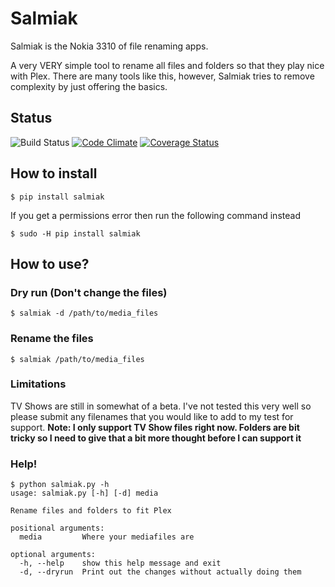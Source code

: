 # Salmiak
Salmiak is the Nokia 3310 of file renaming apps.

A very VERY simple tool to rename all files and folders so that they play nice with Plex. There are many tools like this, however, Salmiak tries to remove complexity by just offering the basics.

## Status
![Build Status](https://travis-ci.org/arkalon76/salmiak.svg?branch=master)
[![Code Climate](https://codeclimate.com/github/arkalon76/salmiak/badges/gpa.svg)](https://codeclimate.com/github/arkalon76/salmiak)
[![Coverage Status](https://coveralls.io/repos/github/arkalon76/salmiak/badge.svg?branch=master)](https://coveralls.io/github/arkalon76/salmiak?branch=master)


## How to install
```
$ pip install salmiak
```
If you get a permissions error then run the following command instead
```
$ sudo -H pip install salmiak
```

## How to use?

### Dry run (Don't change the files)
```
$ salmiak -d /path/to/media_files
```

### Rename the files
```
$ salmiak /path/to/media_files
```
### Limitations
TV Shows are still in somewhat of a beta. I've not tested this very well so please submit any filenames that you would like to add to my test for support.
__Note:
I only support TV Show files right now. Folders are bit tricky so I need to give that a bit more thought before I can support it__

### Help!
```
$ python salmiak.py -h
usage: salmiak.py [-h] [-d] media

Rename files and folders to fit Plex

positional arguments:
  media         Where your mediafiles are

optional arguments:
  -h, --help    show this help message and exit
  -d, --dryrun  Print out the changes without actually doing them
```
